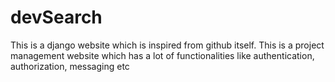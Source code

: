 # devSearch
This is a django website which is inspired from github itself.
This is a project management website which has a lot of functionalities like authentication, authorization, messaging etc
